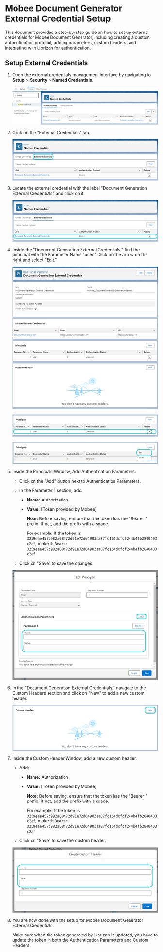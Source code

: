 # Mobee Document Generator External Credential Setup

This document provides a step-by-step guide on how to set up external credentials for Mobee Document Generator, including creating a custom authentication protocol, adding parameters, custom headers, and integrating with Uprizon for authentication.

## Setup External Credentials

1. Open the external credentials management interface by navigating to **Setup** > **Security** > **Named Credentials**.

   ![Sample Image](./img/Setup-Named-Credentials.png)

2. Click on the "External Credentials" tab.

   ![Sample Image](./img/Named-Credentials.png)

3. Locate the external credential with the label "Document Generation External Credentials" and click on it.

   ![Sample Image](./img/External-Credentials.png)

4. Inside the "Document Generation External Credentials," find the principal with the Parameter Name "user." Click on the arrow on the right and select "Edit."

   ![Sample Image](./img/External-Credentials-Page.png)

   ![Sample Image](./img/Principals.png)

   ![Sample Image](./img/Principals-Edit-Button.png)

5. Inside the Principals Window, Add Authentication Parameters:
    - Click on the "Add" button next to Authentication Parameters.
    - In the Parameter 1 section, add:
        - **Name:** Authorization
        - **Value:** [Token provided by Mobee]

          **Note:** Before saving, ensure that the token has the "Bearer " prefix. If not, add the prefix with a space.

            For example: If the token is `3259eae457d982a08f72d91e72d64903aa87fc164dcfcf244b4fb2840403c2af`, make it: `Bearer 3259eae457d982a08f72d91e72d64903aa87fc164dcfcf244b4fb2840403c2af`

    - Click on "Save" to save the changes.

   ![Sample Image](./img/Principals-Add-Parameter.png)

6. In the "Document Generation External Credentials," navigate to the Custom Headers section and click on "New" to add a new custom header.

   ![Sample Image](./img/Custom-Headers.png)

7. Inside the Custom Header Window, add a new custom header.
    - Add:
        - **Name:** Authorization
        - **Value:** [Token provided by Mobee]

          **Note:** Before saving, ensure that the token has the "Bearer " prefix. If not, add the prefix with a space. 
          
            For example:If the token is `3259eae457d982a08f72d91e72d64903aa87fc164dcfcf244b4fb2840403c2af`, make it: `Bearer 3259eae457d982a08f72d91e72d64903aa87fc164dcfcf244b4fb2840403c2af`

    - Click on "Save" to save the custom header.
    
   ![Sample Image](./img/Custom-Headers-Add-Parameter.png)

8. You are now done with the setup for Mobee Document Generator External Credentials.

   Make sure when the token generated by Uprizon is updated, you have to update the token in both the Authentication Parameters and Custom Headers.
